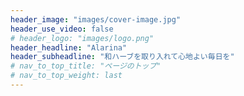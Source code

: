 ```yaml
---
header_image: "images/cover-image.jpg"
header_use_video: false
# header_logo: "images/logo.png"
header_headline: "Alarina"
header_subheadline: "和ハーブを取り入れて心地よい毎日を"
# nav_to_top_title: "ページのトップ"
# nav_to_top_weight: last
---
```

